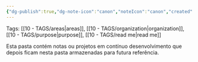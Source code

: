 ```yaml
---
{"dg-publish":true,"dg-note-icon":"canon","noteIcon":"canon","created":"2025-10-20T19:10:55.615+01:00","updated":"2025-10-21T15:13:07.082+01:00","permalink":"/02-areas-para/0-read-me-areas/","dgPassFrontmatter":true}
---
```


Tags: [[10 - TAGS/areas\|areas]], [[10 - TAGS/organization\|organization]], [[10 - TAGS/purpose\|purpose]], [[10 - TAGS/read me\|read me]]

Esta pasta contém notas ou projetos em contínuo desenvolvimento que depois ficam nesta pasta armazenadas para futura referência.